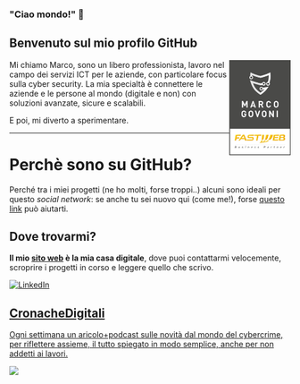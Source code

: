 ### "Ciao mondo!" 👋
## Benvenuto sul mio profilo GitHub

<p>
  <img align="right" width="110" src="https://github.com/marcogovoni/marcogovoni/blob/master/nero-piccolo-200x300.png" >
  Mi chiamo Marco, sono un libero professionista, lavoro nel campo dei servizi ICT per le aziende, con particolare focus sulla cyber security. La mia specialtà è connettere le aziende e le persone al mondo (digitale e non) con soluzioni avanzate, sicure e scalabili.
  
  E poi, mi diverto a sperimentare.
</p>
<hr>

# Perchè sono su GitHub?
Perché tra i miei progetti (ne ho molti, forse troppi..) alcuni sono ideali per questo *social network*: se anche tu sei nuovo qui (come me!), forse [questo link](https://github.com/marcogovoni/come-usare-github) può aiutarti.

## Dove trovarmi?
**Il mio [sito web](https://marcogovoni.it) è la mia casa digitale**, dove puoi contattarmi velocemente, scroprire i progetti in corso e leggere quello che scrivo.

<p align="left">
 <a href="https://www.linkedin.com/in/govonimarco/" target="_blank">
    <img src="https://img.shields.io/badge/LinkedIn-%230077B5.svg?&style=for-the-badge&logo=linkedin&logoColor=white&color=0e76a8" alt="LinkedIn">
   </p>
  
## CronacheDigitali
 Ogni settimana un aricolo+podcast sulle novità dal mondo del cybercrime, per riflettere assieme, il tutto spiegato in modo semplice, anche per non addetti ai lavori.
 
[<img src="https://img.shields.io/badge/ISCRIVITI-clicca qui-blue">](http://https://marcogovoni.it/signup/)
 
<!--
**marcogovoni/marcogovoni** is a ✨ _special_ ✨ repository because its `README.md` (this file) appears on your GitHub profile.

Here are some ideas to get you started:

- 🔭 I’m currently working on ...
- 🌱 I’m currently learning ...
- 👯 I’m looking to collaborate on ...
- 🤔 I’m looking for help with ...
- 💬 Ask me about ...
- 📫 How to reach me: ...
- 😄 Pronouns: ...
- ⚡ Fun fact: ...
-->
